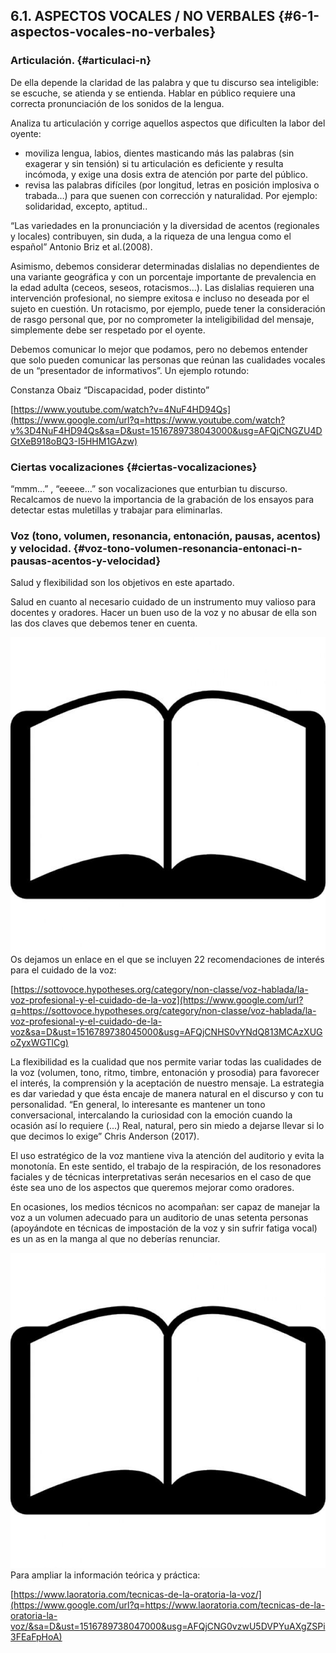 ## 6.1\. ASPECTOS VOCALES / NO VERBALES {#6-1-aspectos-vocales-no-verbales}

### Articulación. {#articulaci-n}

De ella depende la claridad de las palabra y que tu discurso sea inteligible: se escuche, se atienda y se entienda. Hablar en público requiere una correcta pronunciación de los sonidos de la lengua.

Analiza tu articulación y corrige aquellos aspectos que dificulten la labor del oyente:

*   moviliza lengua, labios, dientes masticando más las palabras (sin exagerar y sin tensión)  si tu articulación es deficiente y resulta incómoda, y exige una dosis extra de atención por parte del público.
*   revisa las palabras difíciles (por longitud, letras en posición implosiva o trabada…) para que suenen con corrección y naturalidad. Por ejemplo: solidaridad, excepto, aptitud..

“Las variedades en la pronunciación y la diversidad de acentos (regionales y locales) contribuyen, sin duda, a la riqueza de una lengua como el español” Antonio Briz et al.(2008).

Asimismo, debemos considerar determinadas dislalias no dependientes de una variante geográfica y con un porcentaje importante de prevalencia en la edad adulta (ceceos, seseos, rotacismos…). Las dislalias requieren una intervención profesional, no siempre exitosa e incluso no deseada por el sujeto en cuestión. Un rotacismo, por ejemplo, puede tener la consideración de rasgo personal que, por no comprometer la inteligibilidad del mensaje, simplemente debe ser respetado por el oyente.

Debemos comunicar lo mejor que podamos, pero no debemos entender que solo pueden comunicar las personas que reúnan las cualidades vocales de un “presentador de informativos”.  Un ejemplo rotundo:

Constanza Obaiz “Discapacidad, poder distinto”

[https://www.youtube.com/watch?v=4NuF4HD94Qs](https://www.google.com/url?q=https://www.youtube.com/watch?v%3D4NuF4HD94Qs&sa=D&ust=1516789738043000&usg=AFQjCNGZU4DGtXeB918oBQ3-I5HHM1GAzw)

### Ciertas vocalizaciones {#ciertas-vocalizaciones}

“mmm…” , “eeeee…” son vocalizaciones que enturbian tu discurso. Recalcamos de nuevo la importancia de la grabación de los ensayos para detectar estas muletillas y trabajar para eliminarlas.

### Voz (tono, volumen, resonancia, entonación, pausas, acentos) y velocidad. {#voz-tono-volumen-resonancia-entonaci-n-pausas-acentos-y-velocidad}

Salud y flexibilidad son los objetivos en este apartado.

Salud en cuanto al necesario cuidado de un instrumento muy valioso para docentes y oradores. Hacer un buen uso de la voz y no abusar de ella son las dos claves que debemos tener en cuenta.

![](images/image9.jpg)Os dejamos un enlace en el que se incluyen 22 recomendaciones de interés para el cuidado de la voz:

[https://sottovoce.hypotheses.org/category/non-classe/voz-hablada/la-voz-profesional-y-el-cuidado-de-la-voz](https://www.google.com/url?q=https://sottovoce.hypotheses.org/category/non-classe/voz-hablada/la-voz-profesional-y-el-cuidado-de-la-voz&sa=D&ust=1516789738045000&usg=AFQjCNHS0vYNdQ813MCAzXUGoZyxWGTlCg)

La flexibilidad es la cualidad que nos permite variar todas las cualidades de la voz (volumen, tono, ritmo, timbre, entonación y prosodia) para favorecer el interés, la comprensión y la aceptación de nuestro mensaje. La estrategia es dar variedad y que ésta  encaje de manera natural en el discurso y con tu personalidad. “En general, lo interesante es mantener un tono conversacional, intercalando la curiosidad con la emoción cuando la ocasión así lo requiere (...) Real, natural, pero sin miedo a dejarse llevar si lo que decimos lo exige” Chris Anderson (2017).

El uso estratégico de la voz mantiene viva la atención del auditorio y evita la monotonía. En este sentido, el trabajo de la respiración, de los resonadores faciales y de técnicas interpretativas serán necesarios en el caso de que éste sea uno de los aspectos que queremos mejorar como oradores.

En ocasiones, los medios técnicos no acompañan: ser capaz de manejar la voz a un volumen adecuado para un auditorio de unas setenta personas (apoyándote en técnicas de impostación de la voz y sin sufrir fatiga vocal) es un as en la manga al que no deberías renunciar.

![](images/image9.jpg)Para ampliar la información teórica y práctica:

[https://www.laoratoria.com/tecnicas-de-la-oratoria-la-voz/](https://www.google.com/url?q=https://www.laoratoria.com/tecnicas-de-la-oratoria-la-voz/&sa=D&ust=1516789738047000&usg=AFQjCNG0vzwU5DVPYuAXgZSPi3FEaFpHoA)